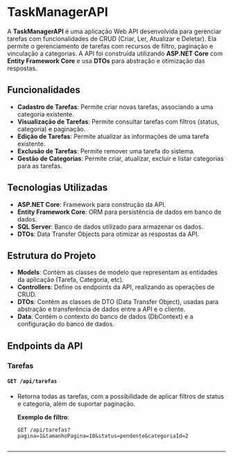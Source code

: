# TaskManagerAPI

A **TaskManagerAPI** é uma aplicação Web API desenvolvida para gerenciar tarefas com funcionalidades de CRUD (Criar, Ler, Atualizar e Deletar). Ela permite o gerenciamento de tarefas com recursos de filtro, paginação e vinculação a categorias. A API foi construída utilizando **ASP.NET Core** com **Entity Framework Core** e usa **DTOs** para abstração e otimização das respostas.

## Funcionalidades

- **Cadastro de Tarefas**: Permite criar novas tarefas, associando a uma categoria existente.
- **Visualização de Tarefas**: Permite consultar tarefas com filtros (status, categoria) e paginação.
- **Edição de Tarefas**: Permite atualizar as informações de uma tarefa existente.
- **Exclusão de Tarefas**: Permite remover uma tarefa do sistema.
- **Gestão de Categorias**: Permite criar, atualizar, excluir e listar categorias para as tarefas.

## Tecnologias Utilizadas

- **ASP.NET Core**: Framework para construção da API.
- **Entity Framework Core**: ORM para persistência de dados em banco de dados.
- **SQL Server**: Banco de dados utilizado para armazenar os dados.
- **DTOs**: Data Transfer Objects para otimizar as respostas da API.

## Estrutura do Projeto

- **Models**: Contém as classes de modelo que representam as entidades da aplicação (Tarefa, Categoria, etc).
- **Controllers**: Define os endpoints da API, realizando as operações de CRUD.
- **DTOs**: Contém as classes de DTO (Data Transfer Object), usadas para abstração e transferência de dados entre a API e o cliente.
- **Data**: Contém o contexto do banco de dados (DbContext) e a configuração do banco de dados.

## Endpoints da API

### **Tarefas**

#### `GET /api/tarefas`
- Retorna todas as tarefas, com a possibilidade de aplicar filtros de status e categoria, além de suportar paginação.
  
  **Exemplo de filtro**:
  ```http
  GET /api/tarefas?pagina=1&tamanhoPagina=10&status=pendente&categoriaId=2


---

